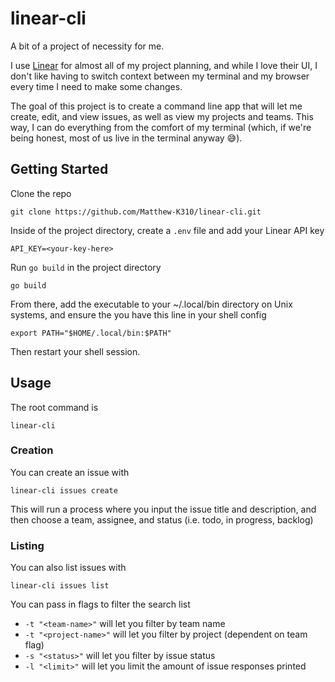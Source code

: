 # linear-cli

A bit of a project of necessity for me.

I use [Linear](https://linear.app) for almost all of my project planning, and
while I love their UI, I don't like having to switch context between my
terminal and my browser every time I need to make some changes.

The goal of this project is to create a command line app that will let me
create, edit, and view issues, as well as view my projects and teams. This way,
I can do everything from the comfort of my terminal (which, if we're being
honest, most of us live in the terminal anyway 😅).

###

## Getting Started

Clone the repo

    git clone https://github.com/Matthew-K310/linear-cli.git

Inside of the project directory, create a `.env` file and add your Linear API
key

    API_KEY=<your-key-here>

Run `go build` in the project directory

    go build

From there, add the executable to your ~/.local/bin directory on Unix systems,
and ensure the you have this line in your shell config

    export PATH="$HOME/.local/bin:$PATH"

Then restart your shell session.

###

## Usage

The root command is

    linear-cli

### Creation

You can create an issue with

    linear-cli issues create

This will run a process where you input the issue title and description, and then choose a team, assignee, and status (i.e. todo, in progress, backlog)

### Listing

You can also list issues with

    linear-cli issues list

You can pass in flags to filter the search list

- `-t "<team-name>"` will let you filter by team name
- `-t "<project-name>"` will let you filter by project (dependent on team flag)
- `-s "<status>"` will let you filter by issue status
- `-l "<limit>"` will let you limit the amount of issue responses printed
